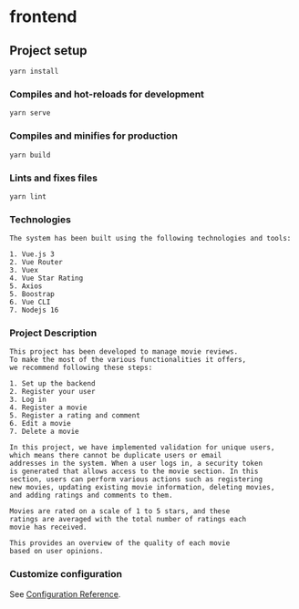 # frontend

## Project setup
```
yarn install
```

### Compiles and hot-reloads for development
```
yarn serve
```

### Compiles and minifies for production
```
yarn build
```

### Lints and fixes files
```
yarn lint
```

### Technologies 
```
The system has been built using the following technologies and tools:

1. Vue.js 3
2. Vue Router
3. Vuex
4. Vue Star Rating
5. Axios
5. Boostrap
6. Vue CLI
7. Nodejs 16
```

### Project Description
```
This project has been developed to manage movie reviews. 
To make the most of the various functionalities it offers, 
we recommend following these steps:

1. Set up the backend
2. Register your user
3. Log in
4. Register a movie
5. Register a rating and comment
6. Edit a movie
7. Delete a movie

In this project, we have implemented validation for unique users, 
which means there cannot be duplicate users or email 
addresses in the system. When a user logs in, a security token 
is generated that allows access to the movie section. In this 
section, users can perform various actions such as registering 
new movies, updating existing movie information, deleting movies, 
and adding ratings and comments to them.

Movies are rated on a scale of 1 to 5 stars, and these 
ratings are averaged with the total number of ratings each 
movie has received.

This provides an overview of the quality of each movie 
based on user opinions.
```

### Customize configuration
See [Configuration Reference](https://cli.vuejs.org/config/).
